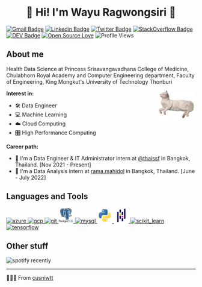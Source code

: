 <h1 align="center">📸 Hi! I'm Wayu Ragwongsiri 🐳</h1>

[![Gmail Badge](https://img.shields.io/badge/-windywayu2000@gmail.com-c14438?style=flat&logo=Gmail&logoColor=white)](mailto:windywayu2000@gmail.com "Connect via Email")
[![Linkedin Badge](https://img.shields.io/badge/-wayu-0072b1?style=flat&logo=Linkedin&logoColor=white)](https://www.linkedin.com/in/wayu-ragwongsiri-943535226/ "Connect on LinkedIn")
[![Twitter Badge](https://img.shields.io/badge/-@cusniwtt-00acee?style=flat&logo=Twitter&logoColor=white)](https://twitter.com/cusniwtt "Follow on Twitter")
[![StackOverflow Badge](https://img.shields.io/badge/-cusniwtt-FE7A16?style=flat&logo=Stack%20Overflow&logoColor=white&)](https://stackoverflow.com/users/18169809/cusniwtt)
[![DEV Badge](https://img.shields.io/badge/-cusniwtt-0A0A0A?style=flat&logo=dev.to&logoColor=white)](https://www.qwiklabs.com/public_profiles/fc013acc-4dd1-4d6d-96e0-4a112c537d4b)
[![Open Source Love](https://badges.frapsoft.com/os/v2/open-source.svg?v=103)](https://github.com/cusniwtt?tab=repositories) 
![Profile Views](https://komarev.com/ghpvc/?username=cusniwtt&color=blue)

## About me
Health Data Science at Princess Srisavangavadhana College of Medicine, Chulabhorn Royal Academy and Computer Engineering department, Faculty of Engineering, King Mongkut's University of Technology Thonburi

<img src="https://github.com/cusniwtt/cusniwtt/blob/main/daimook.png" align="right" width="20%"/>

**Interest in:**
- 🛠️ Data Engineer
- 💻 Machine Learning
- ☁️ Cloud Computing
- 🎛️ High Performance Computing

**Career path:**
- 🔭 I'm a Data Engineer & IT Administrator intern at [@thaissf](https://www.thaissf.org/) in Bangkok, Thailand. [Nov 2021 - Present]
- 🏥 I'm a Data Analysis intern at [rama.mahidol](https://www.rama.mahidol.ac.th) in Bangkok, Thailand. [June - July 2022]

## Languages and Tools
<p align="left">
  <a href="https://azure.microsoft.com/en-in/" target="_blank" rel="noreferrer">
    <img
      src="https://www.vectorlogo.zone/logos/microsoft_azure/microsoft_azure-icon.svg"
      alt="azure"
      width="40"
      height="40"
    />
  </a>
  <a href="https://cloud.google.com" target="_blank" rel="noreferrer">
    <img
      src="https://www.vectorlogo.zone/logos/google_cloud/google_cloud-icon.svg"
      alt="gcp"
      width="40"
      height="40"
    />
  </a>
  <a href="https://git-scm.com/" target="_blank" rel="noreferrer">
    <img
      src="https://www.vectorlogo.zone/logos/git-scm/git-scm-icon.svg"
      alt="git"
      width="40"
      height="40"
    />
  </a>
  <a href="https://www.postgresql.org" target="_blank" rel="noreferrer">
    <img
      src="https://raw.githubusercontent.com/devicons/devicon/master/icons/postgresql/postgresql-original-wordmark.svg"
      alt="postgresql"
      width="40"
      height="40"
    />
  <a href="https://www.mysql.com" target="_blank" rel="noreferrer">
    <img
      src="https://www.mysql.com/common/logos/logo-mysql-170x115.png"
      alt="mysql"
      width="53"
      height="40"
    />
  </a>
    <a href="https://www.python.org" target="_blank" rel="noreferrer">
    <img
      src="https://raw.githubusercontent.com/devicons/devicon/master/icons/python/python-original.svg"
      alt="python"
      width="40"
      height="40"
    />
  </a>
  <a href="https://pandas.pydata.org/" target="_blank" rel="noreferrer">
    <img
      src="https://raw.githubusercontent.com/devicons/devicon/2ae2a900d2f041da66e950e4d48052658d850630/icons/pandas/pandas-original.svg"
      alt="pandas"
      width="40"
      height="40"
    />
  </a>
  <a href="https://scikit-learn.org/" target="_blank" rel="noreferrer">
    <img
      src="https://upload.wikimedia.org/wikipedia/commons/0/05/Scikit_learn_logo_small.svg"
      alt="scikit_learn"
      width="40"
      height="40"
    />
  </a>
  <a href="https://www.tensorflow.org" target="_blank" rel="noreferrer">
    <img
      src="https://upload.wikimedia.org/wikipedia/commons/thumb/2/2d/Tensorflow_logo.svg/1915px-Tensorflow_logo.svg.png"
      alt="tensorflow"
      width="40"
      height="40"
    />
  </a>
</p>

## Other stuff
![spotify recently](https://spotify-recently-played-readme.vercel.app/api?user=2xd5unyl39ohruj8e5lqb411r&count=1)

---

🧑🏻‍💻 From [cusniwtt](https://github.com/cusniwtt)
